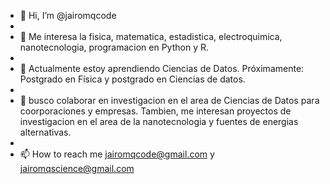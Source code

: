 - 👋 Hi, I’m @jairomqcode
- 
- 👀 Me interesa la fisica, matematica, estadistica, electroquimica, nanotecnologia, programacion en Python y  R.
- 
- 🌱 Actualmente estoy aprendiendo Ciencias de Datos. Próximamente: Postgrado en Física y postgrado en  Ciencias de  datos.
- 
- 💞️ busco colaborar en investigacion en el area de Ciencias de Datos  para coorporaciones y empresas.  Tambien, me interesan proyectos de investigacion en el area de la nanotecnologia y  fuentes de energias alternativas.
- 
- 📫 How to reach me  jairomqcode@gmail.com y jairomqscience@gmail.com

<!---
jairomqcode/jairomqcode is a ✨ special ✨ repository because its `README.md` (this file) appears on your GitHub profile.
You can click the Preview link to take a look at your changes.
--->
